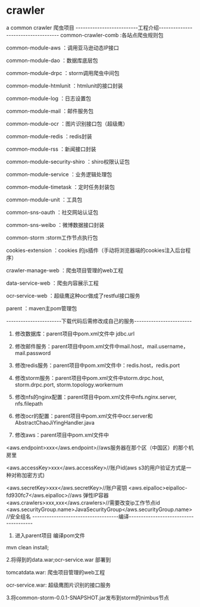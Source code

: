 # crawler
a common crawler
爬虫项目
--------------------------工程介绍------------------------------------
common-crawler-comb :各站点爬虫规则包

common-module-aws ：调用亚马逊动态IP接口

common-module-dao ：数据库底层包

common-module-drpc ：storm调用爬虫中间包

common-module-htmlunit ：htmlunit的接口封装

common-module-log ：日志设置包

common-module-mail ：邮件服务包

common-module-ocr ：图片识别接口包（超级鹰）

common-module-redis ：redis封装

common-module-rss ：新闻接口封装

common-module-security-shiro ：shiro权限认证包

common-module-service ：业务逻辑处理包

common-module-timetask ：定时任务封装包

common-module-unit ：工具包

common-sns-oauth ：社交网站认证包

common-sns-weibo ：微博数据接口封装

common-storm    :storm工作节点执行包

cookies-extension ：cookies 的js插件（手动将浏览器端的cookies注入后台程序）

crawler-manage-web ：爬虫项目管理的web工程

data-service-web ：爬虫内容展示工程

ocr-service-web ：超级鹰这种ocr做成了restful接口服务

parent ：maven主pom管理包

-----------------------下载代码后需修改成自己的服务------------------------
1.	修改数据库：parent项目中pom.xml文件中 jdbc.url

2.	修改邮件服务：parent项目中pom.xml文件中mail.host，mail.username，mail.password

3.	修改redis服务：parent项目中pom.xml文件中：redis.host，redis.port

4.	修改storm服务：parent项目中pom.xml文件中storm.drpc.host, storm.drpc.port, storm.topology.workernum

5.	修改nfs的nginx配置：parent项目中pom.xml文件中nfs.nginx.server, nfs.filepath

6.	修改ocr的配置：parent项目中pom.xml文件中ocr.server和AbstractChaoJiYingHandler.java

7.	修改aws：parent项目中pom.xml文件中

<aws.endpoint>xxx</aws.endpoint>//aws服务器在那个区（中国区）的那个机房里

<aws.accessKey>xxx</aws.accessKey>//账户id(aws s3的用户验证方式是一种对称加密方式)

<aws.secretKey>xxx</aws.secretKey>//账户密钥
<aws.eipalloc>eipalloc-fd930fc7</aws.eipalloc>//aws 弹性IP容器
<aws.crawlers>xxx,xxx</aws.crawlers>//需要改变ip工作节点id
<aws.securityGroup.name>JavaSecurityGroup</aws.securityGroup.name>//安全组名
------------------------------------编译--------------------------------------
1.	进入parent项目 编译pom文件

mvn clean install;

2.将得到的data.war;ocr-service.war 部署到

tomcatdata.war: 爬虫项目管理的web工程

ocr-service.war: 超级鹰图片识别的接口服务

3.将common-storm-0.0.1-SNAPSHOT.jar发布到storm的nimbus节点

